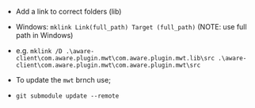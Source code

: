 - Add a link to correct folders (lib) 
 - Windows: `mklink Link(full_path) Target (full_path)` (NOTE: use full path in Windows)
 - e.g. `mklink /D .\aware-client\com.aware.plugin.mwt\com.aware.plugin.mwt.lib\src .\aware-client\com.aware.plugin.mwt\com.aware.plugin.mwt\src`

- To update the `mwt` brnch use;
 - `git submodule update --remote`